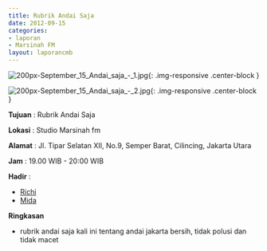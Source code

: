 ```yaml
---
title: Rubrik Andai Saja 
date: 2012-09-15
categories:
- laporan
- Marsinah FM
layout: laporancmb
---
```



![200px-September_15_Andai_saja_-_1.jpg](/uploads/200px-September_15_Andai_saja_-_1.jpg){: .img-responsive .center-block }

![200px-September_15_Andai_saja_-_2.jpg](/uploads/200px-September_15_Andai_saja_-_2.jpg){: .img-responsive .center-block }


**Tujuan** : Rubrik Andai Saja 

**Lokasi** : Studio Marsinah fm 

**Alamat** : Jl. Tipar Selatan XII, No.9, Semper Barat, Cilincing, Jakarta Utara 

**Jam** : 19.00 WIB - 20:00 WIB 

**Hadir** :
* [Richi](http://wiki.ciptamedia.org/wiki/Richi)
* [Mida](http://wiki.ciptamedia.org/wiki/Mida)

**Ringkasan**  
* rubrik andai saja kali ini tentang andai jakarta bersih, tidak polusi dan tidak macet
